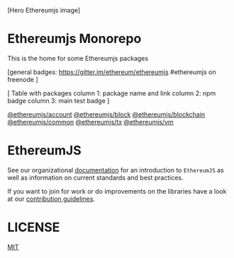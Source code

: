 [Hero Ethereumjs image]

# Ethereumjs Monorepo

This is the home for some Ethereumjs packages


[general badges: 
https://gitter.im/ethereum/ethereumjs
#ethereumjs on freenode
]


[
Table with packages
column 1: package name and link
column 2: npm badge
column 3: main test badge
]


[@ethereumjs/account](./master/packages/account)
[@ethereumjs/block](./master/packages/block)
[@ethereumjs/blockchain](./master/packages/blockchain)
[@ethereumjs/common](./master/packages/common)
[@ethereumjs/tx](./master/packages/tx)
[@ethereumjs/vm](./master/packages/vm)



# EthereumJS

See our organizational [documentation](https://ethereumjs.readthedocs.io) for an introduction to `EthereumJS` as well as information on current standards and best practices.

If you want to join for work or do improvements on the libraries have a look at our [contribution guidelines](https://ethereumjs.readthedocs.io/en/latest/contributing.html).

# LICENSE

[MIT](https://opensource.org/licenses/MIT)
